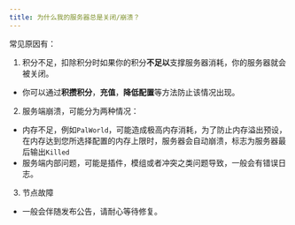 ```yaml
---
title: 为什么我的服务器总是关闭/崩溃？
---
```

常见原因有：
1. 积分不足，扣除积分时如果你的积分**不足以**支撑服务器消耗，你的服务器就会被关闭。
  - 你可以通过**积攒积分**，**充值**，**降低配置**等方法防止该情况出现。
2. 服务端崩溃，可能分为两种情况：
  - 内存不足，例如`PalWorld`，可能造成极高内存消耗，为了防止内存溢出预设，在内存达到您所选择配置的内存上限时，服务器会自动崩溃，标志为服务器最后输出`Killed`
  - 服务端内部问题，可能是插件，模组或者冲突之类问题导致，一般会有错误日志。
3. 节点故障
  - 一般会伴随发布公告，请耐心等待修复。

